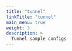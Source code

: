 ```yaml
---
title: "tunnel"
linkTitle: "tunnel"
main_menu: true
weight: 3
description: >
  Tunnel sample configs
---
```


